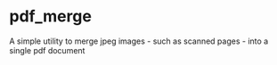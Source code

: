 # pdf_merge
A simple utility to merge jpeg images - such as scanned pages - into a single pdf document
